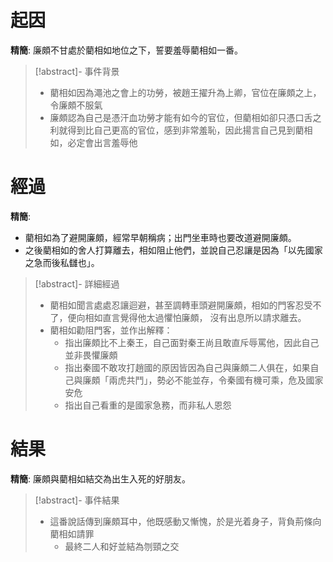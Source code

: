# 起因
**精簡**: 廉頗不甘處於藺相如地位之下，誓要羞辱藺相如一番。

> [!abstract]- 事件背景
> - 藺相如因為澠池之會上的功勞，被趙王擢升為上卿，官位在廉頗之上，令廉頗不服氣
> - 廉頗認為自己是憑汗血功勞才能有如今的官位，但藺相如卻只憑口舌之利就得到比自己更高的官位，感到非常羞恥，因此揚言自己見到藺相如，必定會出言羞辱他

# 經過
**精簡**:
- 藺相如為了避開廉頗，經常早朝稱病；出門坐車時也要改道避開廉頗。
- 之後藺相如的舍人打算離去，相如阻止他們，並說自己忍讓是因為「以先國家之急而後私讎也」。

> [!abstract]- 詳細經過
> - 藺相如聞言處處忍讓迴避，甚至調轉車頭避開廉頗，相如的門客忍受不了，便向相如直言覺得他太過懼怕廉頗， 沒有出息所以請求離去。
> - 藺相如勸阻門客，並作出解釋：
> 	- 指出廉頗比不上秦王，自己面對秦王尚且敢直斥辱罵他，因此自己並非畏懼廉頗
> 	- 指出秦國不敢攻打趙國的原因皆因為自己與廉頗二人俱在，如果自己與廉頗「兩虎共鬥」，勢必不能並存，令秦國有機可乘，危及國家安危
> 	- 指出自己看重的是國家急務，而非私人恩怨

# 結果
**精簡**: 廉頗與藺相如結交為出生入死的好朋友。

> [!abstract]- 事件結果
> - 這番說話傳到廉頗耳中，他既感動又慚愧，於是光着身子，背負荊條向藺相如請罪
> 	- 最終二人和好並結為刎頸之交

